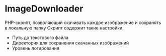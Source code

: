 # ImageDownloader
PHP-скрипт, позволяющий скачивать каждое изображение и сохранять в локальную папку
Скрипт содержит такие настройки:
- Путь до текстового файла
- Директория для сохранения скачанных изображений
- Уровень логирования
